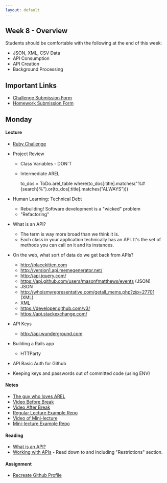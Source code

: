 ```yaml
---
layout: default
---
```


## Week 8 - Overview

Students should be comfortable with the following at the end of this week:

* JSON, XML, CSV Data
* API Consumption
* API Creation
* Background Processing

## Important Links

* [Challenge Submission Form](http://goo.gl/forms/fpcxQCtEqs)
* [Homework Submission Form](https://docs.google.com/forms/d/1lddv00AYx4z9ugJBYv1v2RG_JuMUpWEYPYjQGdCVdgQ/viewform?c=0&w=1)

## Monday

#### Lecture

* [Ruby Challenge](https://github.com/masonfmatthews/rails_assignments/blob/master/challenges/classes_challenge.rb)
* Project Review
  * Class Variables - DON'T
  * Intermediate AREL

    to_dos = ToDo.arel_table
    where(to_dos[:title].matches("%#{search}%").or(to_dos[:title].matches("ALWAYS")))

* Human Learning: Technical Debt
  * Rebuilding!  Software development is a "wicked" problem
  * "Refactoring"

* What is an API?
  * The term is way more broad than we think it is.
  * Each class in your application technically has an API.  It's the set of methods you can call on it and its instances.
* On the web, what sort of data do we get back from APIs?
  * http://placekitten.com
  * http://version1.api.memegenerator.net/
  * http://api.jquery.com/
  * https://api.github.com/users/masonfmatthews/events (JSON)
  * JSON
  * http://whoismyrepresentative.com/getall_mems.php?zip=27701 (XML)
  * XML
  * https://developer.github.com/v3/
  * https://api.stackexchange.com/
* API Keys
  * http://api.wunderground.com
* Building a Rails app
  * HTTParty
* API Basic Auth for Github
* Keeping keys and passwords out of committed code (using ENV)

#### Notes

* [The guy who loves AREL](www.youtube.com/watch?v=ShPAxNcLm3o)
* [Video Before Break](http://youtu.be/AjVlDABhhi8)
* [Video After Break](http://youtu.be/ASLlaAZz-3I)
* [Regular Lecture Example Repo](https://github.com/tiyd-rails-2015-01/weather_api)
* [Video of Mini-lecture](http://youtu.be/1e9O2p2PZm8)
* [Mini-lecture Example Repo](https://github.com/tiyd-rails-2015-01/github_token_example)

#### Reading

* [What is an API?](http://skillcrush.com/2012/07/04/api-2/)
* [Working with APIs](http://www.theodinproject.com/ruby-on-rails/working-with-external-apis?ref=lnav) - Read down to and including "Restrictions" section.

#### Assignment

* [Recreate Github Profile](https://github.com/tiyd-rails-2015-01/github_profile)

<!--

## Tuesday

#### Lecture

* [Ruby Challenge](https://github.com/masonfmatthews/rails_assignments/blob/master/challenges/composition_challenge.rb)
* Assignment Review

* After querying, store info in database?
* API Version Numbers
* Nesting Routes

#### Reading

* [Building API Basics](http://www.theodinproject.com/ruby-on-rails/apis-and-building-your-own)

#### Assignment

* [Add a Voting API to Online Constituents]()

## Wednesday

#### Lecture

* [Ruby Challenge](https://github.com/masonfmatthews/rails_assignments/blob/master/challenges/inheritance_challenge.rb)
* Assignment Review

* Background Processing
* Database-backended APIs

#### Reading

*

#### Assignment

* [Cache Invalidation]()

## Thursday

#### Lecture

* [Ruby Challenge](https://github.com/masonfmatthews/rails_assignments/blob/master/challenges/include_challenge.rb)
* Assignment Review

* OAuth


## Weekend Assignment - As Pairs

[Build Your Own API]()


<!--

* Mocking and stubbing

* Underscore vs hyphen vs camelCase review

* [Other ruby frameworks](https://blog.engineyard.com/2015/life-beyond-rails-brief-look-alternate-web-frameworks-ruby)

* [Which IDE do Rubyists use?](http://www.sitepoint.com/ides-rubyists-use/?utm_source=rubyweekly&utm_medium=email)

* [Merging Apps and Heroku Deployments](https://github.com/masonfmatthews/rails_assignments/tree/master/assignments/heroku_deployments) - AS PAIRS

* [Student Awards](https://github.com/masonfmatthews/rails_assignments/tree/master/assignments/student_awards)

* [Rails Testing and Coverage](https://github.com/masonfmatthews/rails_assignments/tree/master/assignments/rails_testing_and_coverage)

* http://mislav.uniqpath.com/poignant-guide/

* Polymorphism?
* Single Table Inheritance?

* scoped associations
<!--
class Item < ActiveRecord::Base
  has_many :orders do
    def for_user(user_id)
      where(user_id: user_id)
    end
  end
end

Item.first.orders.for_user(current_user)

* How to Google
* Multi-tenancy discussion
* Trying to change an array in an outer scope inside a called function.
-->
